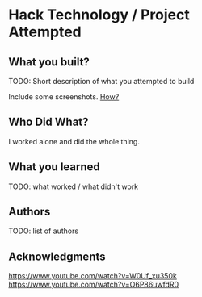 # Hack Technology / Project Attempted


## What you built? 
TODO: Short description of what you attempted to build

Include some screenshots.
[How?](https://help.github.com/articles/about-readmes/#relative-links-and-image-paths-in-readme-files)

## Who Did What?
I worked alone and did the whole thing.

## What you learned
TODO: what worked / what didn't work

## Authors

TODO: list of authors

## Acknowledgments
https://www.youtube.com/watch?v=W0Uf_xu350k
https://www.youtube.com/watch?v=O6P86uwfdR0
